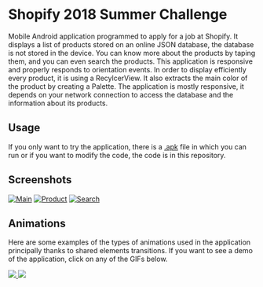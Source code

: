 # Shopify 2018 Summer Challenge
Mobile Android application programmed to apply for a job at Shopify. It displays a list of products stored on an online JSON database, the database is not stored in the device. You can know more about the products by taping them, and you can even search the products. This application is responsive and properly responds to orientation events. In order to display efficiently every product, it is using a RecylcerView. It also extracts the main color of the product by creating a Palette. The application is mostly responsive, it depends on your network connection to access the database and the information about its products.

## Usage
If you only want to try the application, there is a [.apk](ShopifySummer2018Mobile.apk) file in which you can run or if you want to modify the code, the code is in this repository.

## Screenshots

[![Main](https://raw.githubusercontent.com/BenJeau/ShopifyJobApplication/master/screenshots/Main.png)](https://raw.githubusercontent.com/BenJeau/ShopifyJobApplication/master/screenshots/MainFull.png)
[![Product](https://raw.githubusercontent.com/BenJeau/ShopifyJobApplication/master/screenshots/Product.png)](https://raw.githubusercontent.com/BenJeau/ShopifyJobApplication/master/screenshots/ProductFull.png)
[![Search](https://raw.githubusercontent.com/BenJeau/ShopifyJobApplication/master/screenshots/Search.png)](https://raw.githubusercontent.com/BenJeau/ShopifyJobApplication/master/screenshots/SearchFull.png)

## Animations
Here are some examples of the types of animations used in the application principally thanks to shared elements transitions. If you want to see a demo of the application, click on any of the GIFs below.

<a  href="https://youtu.be/6rA4O4nxoQw">
<img src="https://raw.githubusercontent.com/BenJeau/ShopifyJobApplication/master/demo/Transition.gif">
<img src="https://raw.githubusercontent.com/BenJeau/ShopifyJobApplication/master/demo/Search.gif">
</a>
